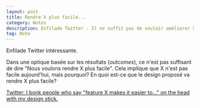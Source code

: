 ```yaml
---
layout: post
title: Rendre X plus facile...
category: Notes
description: Enfilade Twitter - Il ne suffit pas de vouloir améliorer X, il faut comprendre comment
tag: Note
---
```


Enfilade Twitter intéressante. 

Dans une optique basée sur les résultats (*outcomes*), ce n'est pas suffisant de dire "Nous voulons rendre X plus facile". Cela implique que X n'est pas facile aujourd'hui, mais pourquoi? En quoi est-ce que le design proposé va rendre X plus facile? 

[Twitter: I bonk people who say "feature X makes it easier to..." on the head with my design stick. ](https://twitter.com/PavelASamsonov/status/1597660843746897922)

